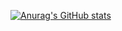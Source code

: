 [![Anurag's GitHub stats](https://github-readme-stats.vercel.app/api?username=Paradoxsena)](https://github.com/anuraghazra/github-readme-stats)
